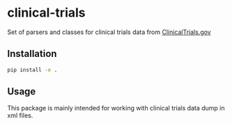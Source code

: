 # clinical-trials

Set of parsers and classes for clinical trials data from [ClinicalTrials.gov](https://clinicaltrials.gov)

## Installation

```bash
pip install -e .  
```

## Usage

This package is mainly intended for working with clinical trials data dump in xml files.
